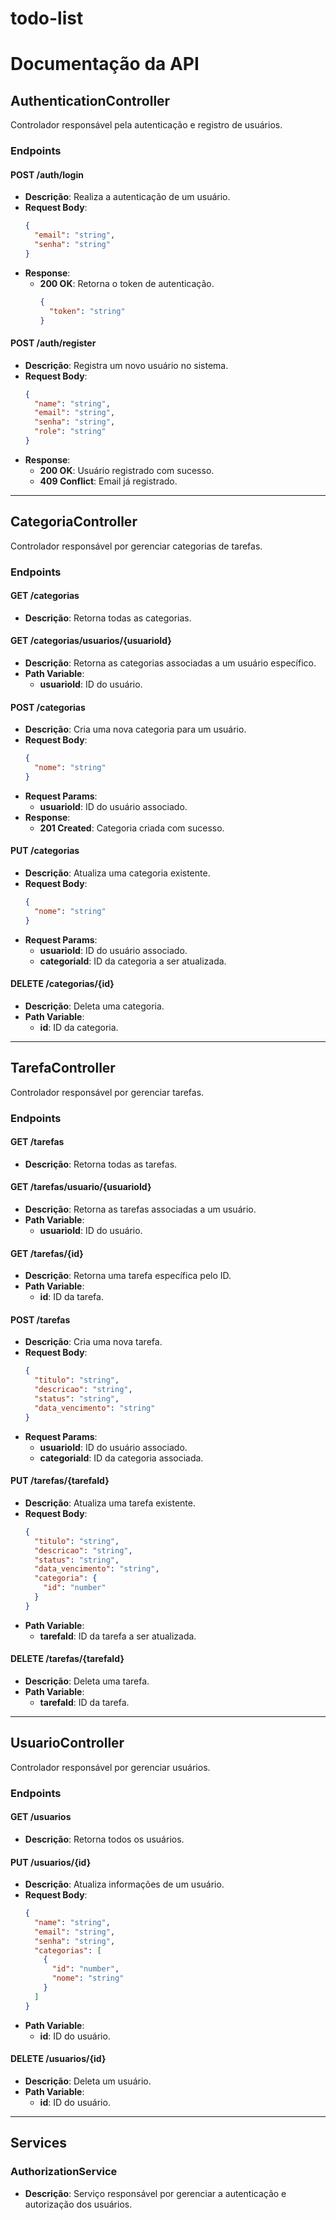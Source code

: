 # todo-list

# Documentação da API

## **AuthenticationController**

Controlador responsável pela autenticação e registro de usuários.

### **Endpoints**

#### **POST /auth/login**

- **Descrição**: Realiza a autenticação de um usuário.
- **Request Body**:
  ```json
  {
    "email": "string",
    "senha": "string"
  }
  ```
- **Response**:
  - **200 OK**: Retorna o token de autenticação.
    ```json
    {
      "token": "string"
    }
    ```

#### **POST /auth/register**

- **Descrição**: Registra um novo usuário no sistema.
- **Request Body**:
  ```json
  {
    "name": "string",
    "email": "string",
    "senha": "string",
    "role": "string"
  }
  ```
- **Response**:
  - **200 OK**: Usuário registrado com sucesso.
  - **409 Conflict**: Email já registrado.

---

## **CategoriaController**

Controlador responsável por gerenciar categorias de tarefas.

### **Endpoints**

#### **GET /categorias**

- **Descrição**: Retorna todas as categorias.

#### **GET /categorias/usuarios/{usuarioId}**

- **Descrição**: Retorna as categorias associadas a um usuário específico.
- **Path Variable**:
  - **usuarioId**: ID do usuário.

#### **POST /categorias**

- **Descrição**: Cria uma nova categoria para um usuário.
- **Request Body**:
  ```json
  {
    "nome": "string"
  }
  ```
- **Request Params**:
  - **usuarioId**: ID do usuário associado.
- **Response**:
  - **201 Created**: Categoria criada com sucesso.

#### **PUT /categorias**

- **Descrição**: Atualiza uma categoria existente.
- **Request Body**:
  ```json
  {
    "nome": "string"
  }
  ```
- **Request Params**:
  - **usuarioId**: ID do usuário associado.
  - **categoriaId**: ID da categoria a ser atualizada.

#### **DELETE /categorias/{id}**

- **Descrição**: Deleta uma categoria.
- **Path Variable**:
  - **id**: ID da categoria.

---

## **TarefaController**

Controlador responsável por gerenciar tarefas.

### **Endpoints**

#### **GET /tarefas**

- **Descrição**: Retorna todas as tarefas.

#### **GET /tarefas/usuario/{usuarioId}**

- **Descrição**: Retorna as tarefas associadas a um usuário.
- **Path Variable**:
  - **usuarioId**: ID do usuário.

#### **GET /tarefas/{id}**

- **Descrição**: Retorna uma tarefa específica pelo ID.
- **Path Variable**:
  - **id**: ID da tarefa.

#### **POST /tarefas**

- **Descrição**: Cria uma nova tarefa.
- **Request Body**:
  ```json
  {
    "titulo": "string",
    "descricao": "string",
    "status": "string",
    "data_vencimento": "string"
  }
  ```
- **Request Params**:
  - **usuarioId**: ID do usuário associado.
  - **categoriaId**: ID da categoria associada.

#### **PUT /tarefas/{tarefaId}**

- **Descrição**: Atualiza uma tarefa existente.
- **Request Body**:
  ```json
  {
    "titulo": "string",
    "descricao": "string",
    "status": "string",
    "data_vencimento": "string",
    "categoria": {
      "id": "number"
    }
  }
  ```
- **Path Variable**:
  - **tarefaId**: ID da tarefa a ser atualizada.

#### **DELETE /tarefas/{tarefaId}**

- **Descrição**: Deleta uma tarefa.
- **Path Variable**:
  - **tarefaId**: ID da tarefa.

---

## **UsuarioController**

Controlador responsável por gerenciar usuários.

### **Endpoints**

#### **GET /usuarios**

- **Descrição**: Retorna todos os usuários.

#### **PUT /usuarios/{id}**

- **Descrição**: Atualiza informações de um usuário.
- **Request Body**:
  ```json
  {
    "name": "string",
    "email": "string",
    "senha": "string",
    "categorias": [
      {
        "id": "number",
        "nome": "string"
      }
    ]
  }
  ```
- **Path Variable**:
  - **id**: ID do usuário.

#### **DELETE /usuarios/{id}**

- **Descrição**: Deleta um usuário.
- **Path Variable**:
  - **id**: ID do usuário.

---

## **Services**

### **AuthorizationService**

- **Descrição**: Serviço responsável por gerenciar a autenticação e autorização dos usuários.

